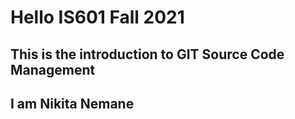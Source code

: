 # Hello IS601 Fall 2021
## This is the introduction to GIT Source Code Management
## I am Nikita Nemane
